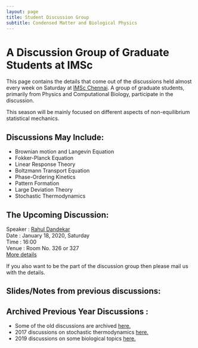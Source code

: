 ```yaml
---
layout: page
title: Student Discussion Group  
subtitle: Condensed Matter and Biological Physics
---
```

# A Discussion Group of Graduate Students at IMSc

This page contains the details that come out of the discussions held almost every week on Saturday at [IMSc Chennai](https://www.imsc.res.in/). A group of graduate students, primarily from Physics and Computational Biology, participate in the discussion. 

This season will be mainly focused on different aspects of non-equilibrium statistical mechanics.

## Discussions May Include:
* Brownian motion and Langevin Equation
* Fokker-Planck Equation
* Linear Response Theory
* Boltzmann Transport Equation
* Phase-Ordering Kinetics
* Pattern Formation
* Large Deviation Theory
* Stochastic Thermodynamics

## The Upcoming Discussion:
Speaker :      [Rahul Dandekar](https://www.imsc.res.in/rahul_sunil_dandekar)   
Date    :      January 18, 2020, Saturday  
Time    :      16:00  
Venue   :      Room No. 326 or 327    
[More details](https://vinayphys.github.io/discussion2020/2020/01/Introduction-Nonequilibrium)

If you also want to be the part of the discussion group then please mail us with the details.

## Slides/Notes from previous discussions: 
  

## Archived Previous Year Discussions :  
* Some of the old discussions are archived [here.](https://www.imsc.res.in/~kamalt/discussions.html)
* 2017 discussions on stochastic thermodynamics [here.](https://vinayphys.github.io/discussion/)
* 2019 discussions on some biological topics [here.](https://vinayphys.github.io/discussion2019/)

